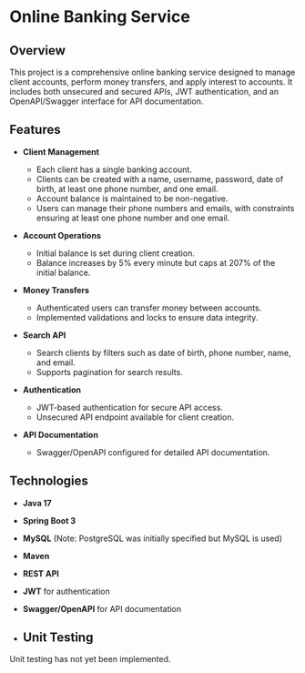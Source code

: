 # Online Banking Service

## Overview

This project is a comprehensive online banking service designed to manage client accounts, perform money transfers, and apply interest to accounts. It includes both unsecured and secured APIs, JWT authentication, and an OpenAPI/Swagger interface for API documentation.

## Features

- **Client Management**
  - Each client has a single banking account.
  - Clients can be created with a name, username, password, date of birth, at least one phone number, and one email.
  - Account balance is maintained to be non-negative.
  - Users can manage their phone numbers and emails, with constraints ensuring at least one phone number and one email.

- **Account Operations**
  - Initial balance is set during client creation.
  - Balance increases by 5% every minute but caps at 207% of the initial balance.

- **Money Transfers**
  - Authenticated users can transfer money between accounts.
  - Implemented validations and locks to ensure data integrity.

- **Search API**
  - Search clients by filters such as date of birth, phone number, name, and email.
  - Supports pagination for search results.

- **Authentication**
  - JWT-based authentication for secure API access.
  - Unsecured API endpoint available for client creation.

- **API Documentation**
  - Swagger/OpenAPI configured for detailed API documentation.

## Technologies

- **Java 17**
- **Spring Boot 3**
- **MySQL** (Note: PostgreSQL was initially specified but MySQL is used)
- **Maven**
- **REST API**
- **JWT** for authentication
- **Swagger/OpenAPI** for API documentation

- ## Unit Testing

Unit testing has not yet been implemented.

